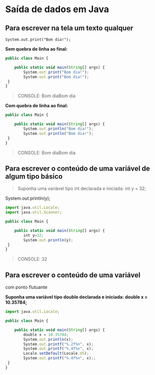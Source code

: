 # Saída de dados em Java
## Para escrever na tela um texto qualquer
`System.out.print("Bom dia!");`

**Sem quebra de linha ao final:**
~~~javascript
public class Main {

	public static void main(String[] args) {
		System.out.print("Bom dia!");
		System.out.print("Bom dia!"); 
 }
}

~~~
> CONSOLE: Bom diaBom dia


**Com quebra de linha ao final:**
~~~javascript
public class Main {

	public static void main(String[] args) {
		System.out.println("Bom dia!");
		System.out.println("Bom dia!");
 }
}

~~~
> CONSOLE: Bom diaBom dia


## Para escrever o conteúdo de uma variável de algum tipo básico
>Suponha uma variável tipo int declarada e iniciada: int y = 32;


System.out.println(y);


~~~javascript
import java.util.Locale;
import java.util.Scanner;

public class Main {

	public static void main(String[] args) {
		int y=32;
		System.out.println(y);
 }
}

~~~


> CONSOLE: 32

## Para escrever o conteúdo de uma variável
com ponto flutuante

**Suponha uma variável tipo double declarada e iniciada:**
**double x = 10.35784;**


~~~javascript
import java.util.Locale;

public class Main {

	public static void main(String[] args) {
		double x = 10.35784;
		System.out.println(x);
		System.out.printf("%.2f%n", x);
		System.out.printf("%.4f%n", x);
		Locale.setDefault(Locale.US);
		System.out.printf("%.4f%n", x);;
 }
}
~~~

